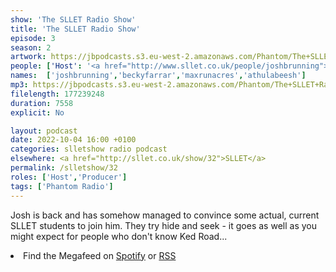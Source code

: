 ```yaml
---
show: 'The SLLET Radio Show'
title: 'The SLLET Radio Show'
episode: 3
season: 2
artwork: https://jbpodcasts.s3.eu-west-2.amazonaws.com/Phantom/The+SLLET+Radio+Show/SLLET+square.png
people: ['Host': '<a href="http://www.sllet.co.uk/people/joshbrunning">Josh Brunning</a>','Guest': ['<a href="http://www.sllet.co.uk/people/beckyfarrar">Becky Farrar</a>','<a href="http://www.sllet.co.uk/people/maxrunacres">Max Runacres</a>','<a href="http://www.sllet.co.uk/people/athulabeesh">Athul Abeesh</a>']]
names:  ['joshbrunning','beckyfarrar','maxrunacres','athulabeesh']
mp3: https://jbpodcasts.s3.eu-west-2.amazonaws.com/Phantom/The+SLLET+Radio+Show/2022-10-04+-+32.mp3
filelength: 177239248
duration: 7558 
explicit: No

layout: podcast
date: 2022-10-04 16:00 +0100
categories: slletshow radio podcast
elsewhere: <a href="http://sllet.co.uk/show/32">SLLET</a>
permalink: /slletshow/32
roles: ['Host','Producer']
tags: ['Phantom Radio']
---
```


Josh is back and has somehow managed to convince some actual, current SLLET students to join him. They try hide and seek - it goes as well as you might expect for people who don't know Ked Road...

<li>Find the Megafeed on <a href="https://open.spotify.com/show/1WGc6YCF3UfAL7E62gHLAS?si=eff5901deb8d498e">Spotify</a> or <a href="https://anchor.fm/s/849e58ac/podcast/rss">RSS</a></li>
